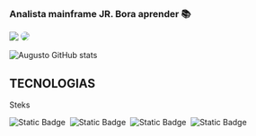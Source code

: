 
<h3 align="left"> Analista mainframe JR. Bora aprender 📚 </h3> 

<div align="left"> 
<a href = "https://www.linkedin.com/in/augusto-mart/"> <img src="https://img.shields.io/badge/-Gmail-%23333?style=for-the-badge&logo=gmail&logoColor=white" target="_blank"></a>
<a href="https://www.linkedin.com/in/carolbarbosa/" target="_blank"><img src="https://img.shields.io/badge/-LinkedIn-%230077B5?style=for-the-badge&logo=linkedin&logoColor=white" style="border-radius: 30px" target="_blank"></a> 
 </div>
<div align="left">
 
![Augusto GitHub stats](https://github-readme-stats.vercel.app/api?username=guto93&show_icons=true&theme=onedark)

## TECNOLOGIAS ##
 Steks

 ![Static Badge](https://img.shields.io/badge/COBOL-silver)&nbsp;
 ![Static Badge](https://img.shields.io/badge/JCL-orange)&nbsp; 
 ![Static Badge](https://img.shields.io/badge/DB2-blue)&nbsp;
 ![Static Badge](https://img.shields.io/badge/CICS-red)&nbsp; 
</div>
